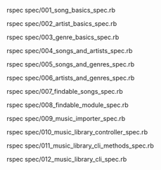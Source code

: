rspec spec/001_song_basics_spec.rb

rspec spec/002_artist_basics_spec.rb

rspec spec/003_genre_basics_spec.rb

rspec spec/004_songs_and_artists_spec.rb

rspec spec/005_songs_and_genres_spec.rb

rspec spec/006_artists_and_genres_spec.rb

rspec spec/007_findable_songs_spec.rb

rspec spec/008_findable_module_spec.rb

rspec spec/009_music_importer_spec.rb

rspec spec/010_music_library_controller_spec.rb

rspec spec/011_music_library_cli_methods_spec.rb

rspec spec/012_music_library_cli_spec.rb